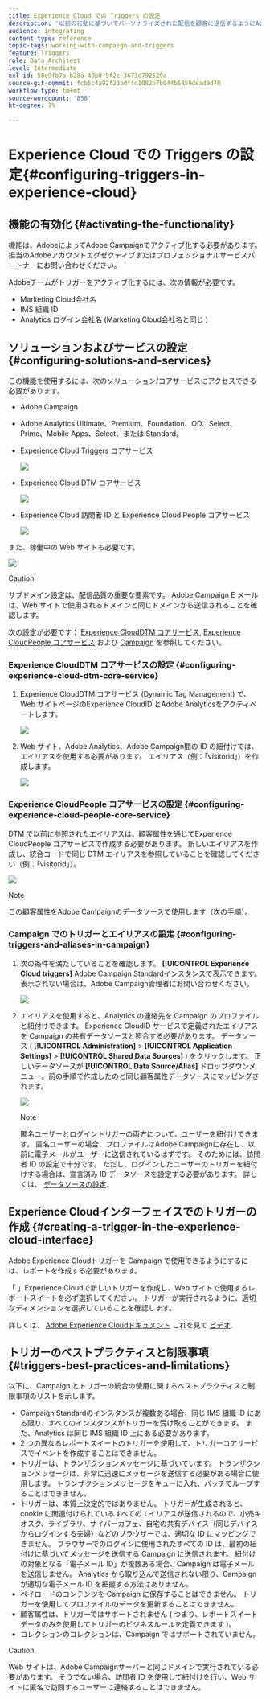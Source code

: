 ```yaml
---
title: Experience Cloud での Triggers の設定
description: '以前の行動に基づいてパーソナライズされた配信を顧客に送信するようにAdobe Experience Cloud Triggers統合を設定する方法について説明します。 '
audience: integrating
content-type: reference
topic-tags: working-with-campaign-and-triggers
feature: Triggers
role: Data Architect
level: Intermediate
exl-id: 50e9fb7a-b28a-40b0-9f2c-3673c792529a
source-git-commit: fcb5c4a92f23bdffd1082b7b044b5859dead9d70
workflow-type: tm+mt
source-wordcount: '858'
ht-degree: 7%

---
```


# Experience Cloud での Triggers の設定{#configuring-triggers-in-experience-cloud}

## 機能の有効化 {#activating-the-functionality}

機能は、AdobeによってAdobe Campaignでアクティブ化する必要があります。 担当のAdobeアカウントエグゼクティブまたはプロフェッショナルサービスパートナーにお問い合わせください。

Adobeチームがトリガーをアクティブ化するには、次の情報が必要です。

* Marketing Cloud会社名
* IMS 組織 ID
* Analytics ログイン会社名 (Marketing Cloud会社名と同じ )

## ソリューションおよびサービスの設定 {#configuring-solutions-and-services}

この機能を使用するには、次のソリューション/コアサービスにアクセスできる必要があります。

* Adobe Campaign
* Adobe Analytics Ultimate、Premium、Foundation、OD、Select、Prime、Mobile Apps、Select、または Standard。
* Experience Cloud Triggers コアサービス

   ![](assets/trigger_uc_prereq_1.png)

* Experience Cloud DTM コアサービス

   ![](assets/trigger_uc_prereq_2.png)

* Experience Cloud 訪問者 ID と Experience Cloud People コアサービス

   ![](assets/trigger_uc_prereq_3.png)

また、稼働中の Web サイトも必要です。

![](assets/trigger_uc_prereq_4.png)

>[!CAUTION]
>
>サブドメイン設定は、配信品質の重要な要素です。 Adobe Campaign E メールは、Web サイトで使用されるドメインと同じドメインから送信されることを確認します。

次の設定が必要です： [Experience CloudDTM コアサービス](#configuring-experience-cloud-dtm-core-service), [Experience CloudPeople コアサービス](#configuring-experience-cloud-people-core-service) および [Campaign](#configuring-triggers-and-aliases-in-campaign) を参照してください。

### Experience CloudDTM コアサービスの設定 {#configuring-experience-cloud-dtm-core-service}

1. Experience CloudDTM コアサービス (Dynamic Tag Management) で、Web サイトページのExperience CloudID とAdobe Analyticsをアクティベートします。

   ![](assets/trigger_uc_conf_1.png)

1. Web サイト、Adobe Analytics、Adobe Campaign間の ID の紐付けでは、エイリアスを使用する必要があります。 エイリアス（例：「visitorid」）を作成します。

   ![](assets/trigger_uc_conf_2.png)

### Experience CloudPeople コアサービスの設定 {#configuring-experience-cloud-people-core-service}

DTM で以前に参照されたエイリアスは、顧客属性を通じてExperience CloudPeople コアサービスで作成する必要があります。 新しいエイリアスを作成し、統合コードで同じ DTM エイリアスを参照していることを確認してください（例：「visitorid」）。

![](assets/trigger_uc_conf_3.png)

>[!NOTE]
>
>この顧客属性をAdobe Campaignのデータソースで使用します（次の手順）。

### Campaign でのトリガーとエイリアスの設定 {#configuring-triggers-and-aliases-in-campaign}

1. 次の条件を満たしていることを確認します。 **[!UICONTROL Experience Cloud triggers]** Adobe Campaign Standardインスタンスで表示できます。 表示されない場合は、Adobe Campaign管理者にお問い合わせください。

   ![](assets/remarketing_1.png)

1. エイリアスを使用すると、Analytics の連絡先を Campaign のプロファイルと紐付けできます。 Experience CloudID サービスで定義されたエイリアスを Campaign の共有データソースと照合する必要があります。 データソース ( **[!UICONTROL Administration]** > **[!UICONTROL Application Settings]** > **[!UICONTROL Shared Data Sources]** ) をクリックします。 正しいデータソースが **[!UICONTROL Data Source/Alias]** ドロップダウンメニュー。前の手順で作成したのと同じ顧客属性データソースにマッピングされます。

   ![](assets/trigger_uc_conf_5.png)

   >[!NOTE]
   >
   >匿名ユーザーとログイントリガーの両方について、ユーザーを紐付けできます。 匿名ユーザーの場合、プロファイルはAdobe Campaignに存在し、以前に電子メールがユーザーに送信されているはずです。 そのためには、訪問者 ID の設定で十分です。 ただし、ログインしたユーザーのトリガーを紐付けする場合は、宣言済み ID データソースを設定する必要があります。 詳しくは、 [データソースの設定](../../integrating/using/provisioning-and-configuring-integration-with-audience-manager-or-people-core-service.md#step-2--configure-the-data-sources).

## Experience Cloudインターフェイスでのトリガーの作成 {#creating-a-trigger-in-the-experience-cloud-interface}

Adobe Experience Cloudトリガーを Campaign で使用できるようにするには、レポートを作成する必要があります。

「 」Experience Cloudで新しいトリガーを作成し、Web サイトで使用するレポートスイートを必ず選択してください。 トリガーが実行されるように、適切なディメンションを選択していることを確認します。

詳しくは、 [Adobe Experience Cloudドキュメント](https://experienceleague.adobe.com/docs/core-services/interface/activation/triggers.html) これを見て [ビデオ](https://helpx.adobe.com/jp/marketing-cloud/how-to/email-marketing.html#step-two).

## トリガーのベストプラクティスと制限事項 {#triggers-best-practices-and-limitations}

以下に、Campaign とトリガーの統合の使用に関するベストプラクティスと制限事項のリストを示します。

* Campaign Standardのインスタンスが複数ある場合、同じ IMS 組織 ID にある限り、すべてのインスタンスがトリガーを受け取ることができます。 また、Analytics は同じ IMS 組織 ID 上にある必要があります。
* 2 つの異なるレポートスイートのトリガーを使用して、トリガーコアサービスでイベントを作成することはできません。
* トリガーは、トランザクションメッセージに基づいています。 トランザクションメッセージは、非常に迅速にメッセージを送信する必要がある場合に使用します。 トランザクションメッセージをキューに入れ、バッチでループすることはできません。
* トリガーは、本質上決定的ではありません。 トリガーが生成されると、cookie に関連付けられているすべてのエイリアスが送信されるので、小売キオスク、ライブラリ、サイバーカフェ、自宅の共有デバイス（同じデバイスからログインする夫婦）などのブラウザーでは、適切な ID にマッピングできません。 ブラウザーでのログインに使用されたすべての ID は、最初の紐付けに基づいてメッセージを送信する Campaign に送信されます。 紐付けの対象となる「電子メール ID」が複数ある場合、Campaign は電子メールを送信しません。 Analytics から取り込んで送信されない限り、Campaign が適切な電子メール ID を把握する方法はありません。
* ペイロードのコンテンツを Campaign に保存することはできません。 トリガーを使用してプロファイルのデータを更新することはできません。
* 顧客属性は、トリガーではサポートされません ( つまり、レポートスイートデータのみを使用してトリガーのビジネスルールを定義できます )。
* コレクションのコレクションは、Campaign ではサポートされていません。

>[!CAUTION]
>
>Web サイトは、Adobe Campaignサーバーと同じドメインで実行されている必要があります。 そうでない場合、訪問者 ID を使用して紐付けを行い、Web サイトに匿名で訪問するユーザーに連絡することはできません。
